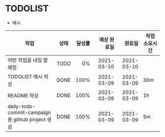 # TODOLIST

* 예시


| 작업                                              | 상태 | 달성률 | 예상 완료일 |     완료일 | 작업 소요시간 |
| ------------------------------------------------- | ---- | -----: | ----------: | ---------: | ------------- |
| 어떤 작업을 내일 할 예정                          | TODO |     0% |  2021-03-10 | 2021-03-10 |               |
| TODOLIST 예시 작성                                | DONE |   100% |  2021-03-09 | 2021-03-09 | 30m           |
| README 작성                                       | DONE |   100% |  2021-03-09 | 2021-03-09 | 1h            |
| daily-todo-commit-campaign 용 github project 생성 | DONE |   100% |  2021-03-09 | 2021-03-09 | 5m            |

